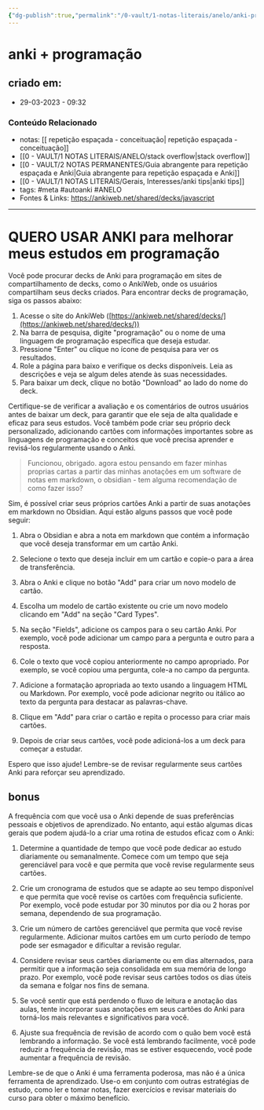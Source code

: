 ```yaml
---
{"dg-publish":true,"permalink":"/0-vault/1-notas-literais/anelo/anki-programacao/","tags":["meta","autoanki","ANELO"],"dgHomeLink":true,"dgShowLocalGraph":true,"dgShowFileTree":true,"dgEnableSearch":true,"noteIcon":""}
---
```


# anki + programação

## criado em: 
-  29-03-2023 - 09:32

### Conteúdo Relacionado
- notas: [[ repetição espaçada - conceituação\| repetição espaçada - conceituação]]
- [[0 - VAULT/1 NOTAS LITERAIS/ANELO/stack overflow\|stack overflow]]
- [[0 - VAULT/2 NOTAS PERMANENTES/Guia abrangente para repetição espaçada e Anki\|Guia abrangente para repetição espaçada e Anki]] 
- [[0 - VAULT/1 NOTAS LITERAIS/Gerais, Interesses/anki tips\|anki tips]]
- tags: #meta #autoanki #ANELO
- Fontes & Links:  https://ankiweb.net/shared/decks/javascript

---

# QUERO USAR ANKI para melhorar meus estudos em programação

Você pode procurar decks de Anki para programação em sites de compartilhamento de decks, como o AnkiWeb, onde os usuários compartilham seus decks criados. Para encontrar decks de programação, siga os passos abaixo:

1.  Acesse o site do AnkiWeb ([https://ankiweb.net/shared/decks/](https://ankiweb.net/shared/decks/))
2.  Na barra de pesquisa, digite "programação" ou o nome de uma linguagem de programação específica que deseja estudar.
3.  Pressione "Enter" ou clique no ícone de pesquisa para ver os resultados.
4.  Role a página para baixo e verifique os decks disponíveis. Leia as descrições e veja se algum deles atende às suas necessidades.
5.  Para baixar um deck, clique no botão "Download" ao lado do nome do deck.

Certifique-se de verificar a avaliação e os comentários de outros usuários antes de baixar um deck, para garantir que ele seja de alta qualidade e eficaz para seus estudos. Você também pode criar seu próprio deck personalizado, adicionando cartões com informações importantes sobre as linguagens de programação e conceitos que você precisa aprender e revisá-los regularmente usando o Anki.

>Funcionou, obrigado. agora estou pensando em fazer minhas proprias cartas a partir das minhas anotações em um software de notas em markdown, o obsidian - tem alguma recomendação de como fazer isso?

Sim, é possível criar seus próprios cartões Anki a partir de suas anotações em markdown no Obsidian. Aqui estão alguns passos que você pode seguir:

1.  Abra o Obsidian e abra a nota em markdown que contém a informação que você deseja transformar em um cartão Anki.
    
2.  Selecione o texto que deseja incluir em um cartão e copie-o para a área de transferência.
    
3.  Abra o Anki e clique no botão "Add" para criar um novo modelo de cartão.
    
4.  Escolha um modelo de cartão existente ou crie um novo modelo clicando em "Add" na seção "Card Types".
    
5.  Na seção "Fields", adicione os campos para o seu cartão Anki. Por exemplo, você pode adicionar um campo para a pergunta e outro para a resposta.
    
6.  Cole o texto que você copiou anteriormente no campo apropriado. Por exemplo, se você copiou uma pergunta, cole-a no campo da pergunta.
    
7.  Adicione a formatação apropriada ao texto usando a linguagem HTML ou Markdown. Por exemplo, você pode adicionar negrito ou itálico ao texto da pergunta para destacar as palavras-chave.
    
8.  Clique em "Add" para criar o cartão e repita o processo para criar mais cartões.
    
9.  Depois de criar seus cartões, você pode adicioná-los a um deck para começar a estudar.
    

Espero que isso ajude! Lembre-se de revisar regularmente seus cartões Anki para reforçar seu aprendizado.

## bonus

A frequência com que você usa o Anki depende de suas preferências pessoais e objetivos de aprendizado. No entanto, aqui estão algumas dicas gerais que podem ajudá-lo a criar uma rotina de estudos eficaz com o Anki:

1.  Determine a quantidade de tempo que você pode dedicar ao estudo diariamente ou semanalmente. Comece com um tempo que seja gerenciável para você e que permita que você revise regularmente seus cartões.
    
2.  Crie um cronograma de estudos que se adapte ao seu tempo disponível e que permita que você revise os cartões com frequência suficiente. Por exemplo, você pode estudar por 30 minutos por dia ou 2 horas por semana, dependendo de sua programação.
    
3.  Crie um número de cartões gerenciável que permita que você revise regularmente. Adicionar muitos cartões em um curto período de tempo pode ser esmagador e dificultar a revisão regular.
    
4.  Considere revisar seus cartões diariamente ou em dias alternados, para permitir que a informação seja consolidada em sua memória de longo prazo. Por exemplo, você pode revisar seus cartões todos os dias úteis da semana e folgar nos fins de semana.
    
5.  Se você sentir que está perdendo o fluxo de leitura e anotação das aulas, tente incorporar suas anotações em seus cartões do Anki para torná-los mais relevantes e significativos para você.
    
6.  Ajuste sua frequência de revisão de acordo com o quão bem você está lembrando a informação. Se você está lembrando facilmente, você pode reduzir a frequência de revisão, mas se estiver esquecendo, você pode aumentar a frequência de revisão.
    

Lembre-se de que o Anki é uma ferramenta poderosa, mas não é a única ferramenta de aprendizado. Use-o em conjunto com outras estratégias de estudo, como ler e tomar notas, fazer exercícios e revisar materiais do curso para obter o máximo benefício.